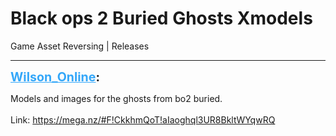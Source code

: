 # Black ops 2 Buried Ghosts Xmodels
Game Asset Reversing | Releases

---
<strong style="font-size: 1.4em;"><span style="text-decoration: underline;text-decoration-color: #34a7f9;"><span style="color:#34a7f9;">Wilson_Online</span></span>:</strong>

<p>Models and images for the ghosts from bo2 buried.<br /><br />Link: <a href="https://mega.nz/#F!CkkhmQoT!aIaoghql3UR8BkltWYqwRQ">https://mega.nz/#F!CkkhmQoT!aIaoghql3UR8BkltWYqwRQ</a></p>
